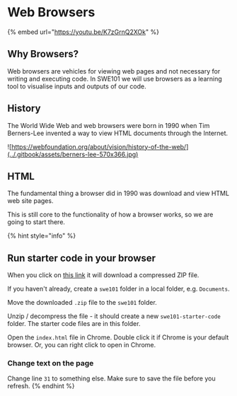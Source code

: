 # Web Browsers

{% embed url="https://youtu.be/K7zGrnQ2XOk" %}

## Why Browsers?

Web browsers are vehicles for viewing web pages and not necessary for writing and executing code. In SWE101 we will use browsers as a learning tool to visualise inputs and outputs of our code.

## History

The World Wide Web and web browsers were born in 1990 when Tim Berners-Lee invented a way to view HTML documents through the Internet.

![https://webfoundation.org/about/vision/history-of-the-web/](../.gitbook/assets/berners-lee-570x366.jpg)

## HTML

The fundamental thing a browser did in 1990 was download and view HTML web site pages.

This is still core to the functionality of how a browser works, so we are going to start there.

{% hint style="info" %}
## Run starter code in your browser

When you click on [this link](https://github.com/rocketacademy/swe101-starter-code/archive/master.zip) it will download a compressed ZIP file.

If you haven't already, create a `swe101` folder in a local folder, e.g. `Documents`.

Move the downloaded `.zip` file to the `swe101` folder.

Unzip / decompress the file - it should create a new `swe101-starter-code` folder. The starter code files are in this folder.

Open the `index.html` file in Chrome. Double click it if Chrome is your default browser. Or, you can right click to open in Chrome.

### Change text on the page

Change line `31` to something else. Make sure to save the file before you refresh.
{% endhint %}

